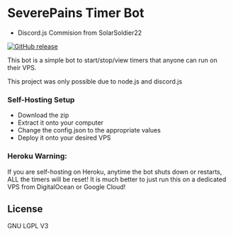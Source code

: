 # SeverePains Timer Bot

- Discord.js Commision from SolarSoldier22

[![GitHub release](https://img.shields.io/github/release/Naereen/StrapDown.js.svg)](https://github.com/SeverePain/Discord-Counter-Bot/releases/)

This bot is a simple bot to start/stop/view timers that anyone can run on their VPS.

This project was only possible due to node.js and discord.js




### Self-Hosting Setup

- Download the zip
- Extract it onto your computer
- Change the config.json to the appropriate values
- Deploy it onto your desired VPS


### Heroku Warning:

If you are self-hosting on Heroku, anytime the bot shuts down or restarts, ALL the timers will be reset! It is much better to just run this on a dedicated VPS from DigitalOcean or Google Cloud!

License
----

GNU LGPL V3
